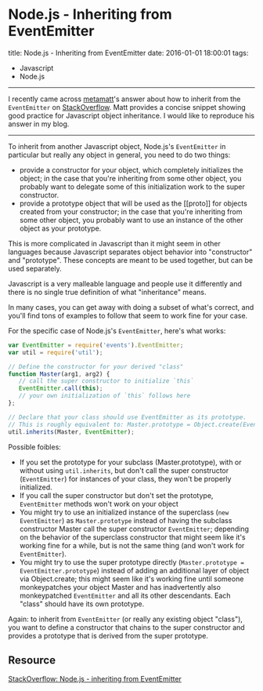 # Node.js - Inheriting from EventEmitter

title:  Node.js - Inheriting from EventEmitter
date: 2016-01-01 18:00:01
tags:
- Javascript
- Node.js


----------


I recently came across [metamatt](http://stackoverflow.com/users/275581/metamatt)'s answer about how to inherit from the `EventEmitter` on [StackOverflow](http://stackoverflow.com/a/23918654/3697757).  Matt provides a concise snippet showing good practice for Javascript object inheritance.  I would like to reproduce his answer in my blog.

<!--more-->

----------

To inherit from another Javascript object, Node.js's `EventEmitter` in particular but really any object in general, you need to do two things:

- provide a constructor for your object, which completely initializes the object; in the case that you're inheriting from some other object, you probably want to delegate some of this initialization work to the super constructor.
- provide a prototype object that will be used as the [[proto]] for objects created from your constructor; in the case that you're inheriting from some other object, you probably want to use an instance of the other object as your prototype.

This is more complicated in Javascript than it might seem in other languages because Javascript separates object behavior into "constructor" and "prototype". These concepts are meant to be used together, but can be used separately.

Javascript is a very malleable language and people use it differently and there is no single true definition of what "inheritance" means.

In many cases, you can get away with doing a subset of what's correct, and you'll find tons of examples to follow  that seem to work fine for your case.

For the specific case of Node.js's `EventEmitter`, here's what works:
```javascript
var EventEmitter = require('events').EventEmitter;
var util = require('util');

// Define the constructor for your derived "class"
function Master(arg1, arg2) {
   // call the super constructor to initialize `this`
   EventEmitter.call(this);
   // your own initialization of `this` follows here
};

// Declare that your class should use EventEmitter as its prototype.
// This is roughly equivalent to: Master.prototype = Object.create(EventEmitter.prototype)
util.inherits(Master, EventEmitter);
```

Possible foibles:

- If you set the prototype for your subclass (Master.prototype), with or without using `util.inherits`, but don't call the super constructor (`EventEmitter`) for instances of your class, they won't be properly initialized.
- If you call the super constructor but don't set the prototype, `EventEmitter` methods won't work on your object
- You might try to use an initialized instance of the superclass (`new EventEmitter`) as `Master.prototype` instead of having the subclass constructor Master call the super constructor `EventEmitter`; depending on the behavior of the superclass constructor that might seem like it's working fine for a while, but is not the same thing (and won't work for `EventEmitter`).
- You might try to use the super prototype directly (`Master.prototype = EventEmitter.prototype`) instead of adding an additional layer of object via Object.create; this might seem like it's working fine until someone monkeypatches your object Master and has inadvertently also monkeypatched `EventEmitter` and all its other descendants. Each "class" should have its own prototype.

Again: to inherit from `EventEmitter` (or really any existing object "class"), you want to define a constructor that chains to the super constructor and provides a prototype that is derived from the super prototype.

## Resource
[StackOverflow: Node.js - inheriting from EventEmitter](http://stackoverflow.com/questions/8898399/node-js-inheriting-from-eventemitter)
